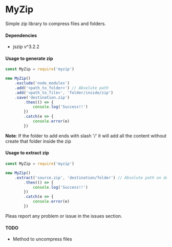 # MyZip

Simple zip library to compress files and folders.

#### Dependencies
- jszip v^3.2.2

#### Usage to generate zip
```javascript
const MyZip = require('myzip')

new MyZip()
	.exclude('node_modules')
	.add('<path_to_folder>') // Absolute path
	.add('<path_to_file>', 'folder/inside/zip')
	.save('destination.zip')
		.then(() => {
			console.log('Success!!')
		})
		.catch(e => {
			console.error(e)
		})
```
**Note**: If the folder to add ends with slash '/' it will add all the content without create that folder inside the zip

#### Usage to extract zip
```javascript
const MyZip = require('myzip')

new MyZip()
	.extract('source.zip', 'destination/folder') // Absolute path on destination folder
		.then(() => {
			console.log('Success!!')
		})
		.catch(e => {
			console.error(e)
		})
```

Pleas report any problem or issue in the issues section.

#### TODO
- Method to uncompress files